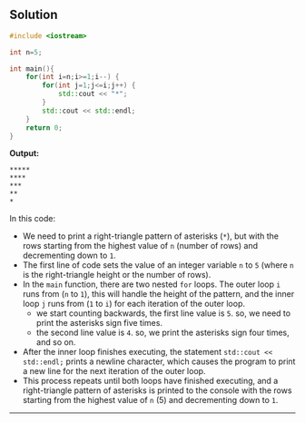 ## Solution

```cpp
#include <iostream>

int n=5;

int main(){
	for(int i=n;i>=1;i--) {
		for(int j=1;j<=i;j++) {
			std::cout << "*";
		}
		std::cout << std::endl;
	}
	return 0;
}
```

**Output:**

```
*****
****
***
**
*
```

In this code:

- We need to print a right-triangle pattern of asterisks (`*`), but with the rows starting from the highest value of `n` (number of rows) and decrementing down to `1`.
- The first line of code sets the value of an integer variable `n` to `5` (where `n` is the right-triangle height or the number of rows).
- In the `main` function, there are two nested `for` loops. The outer loop `i` runs from (`n` to `1`), this will handle the height of the pattern, and the inner loop `j` runs from (`1` to `i`) for each iteration of the outer loop.
	- we start counting backwards, the first line value is `5`. so, we need to print the asterisks sign five times.
	- the second line value is `4`. so, we print the asterisks sign four times, and so on.
- After the inner loop finishes executing, the statement `std::cout << std::endl;` prints a newline character, which causes the program to print a new line for the next iteration of the outer loop.
- This process repeats until both loops have finished executing, and a right-triangle pattern of asterisks is printed to the console with the rows starting from the highest value of `n` (5) and decrementing down to `1`.

---